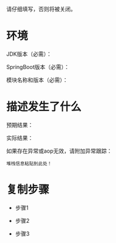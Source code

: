 请仔细填写，否则将被关闭。

# 环境

JDK版本（必需）：

SpringBoot版本（必需）：

模块名称和版本（必需）：

# 描述发生了什么

预期结果：

实际结果：

如果存在异常或aop无效，请附加异常跟踪：

```
堆栈信息粘贴到此处！
```

# 复制步骤

- 步骤1


- 步骤2


- 步骤3

